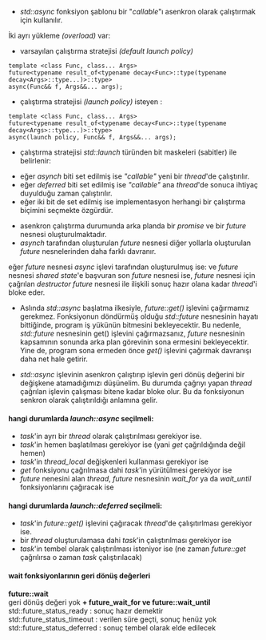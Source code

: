 + _std::async_ fonksiyon şablonu bir "_callable_"ı asenkron olarak çalıştırmak için kullanılır.

İki ayrı yükleme _(overload)_ var:

+ varsayılan çalıştırma stratejisi _(default launch policy)_

```
template <class Func, class... Args>
future<typename result_of<typename decay<Func>::type(typename decay<Args>::type...)>::type>
async(Func&& f, Args&&... args);
```

+ çalıştırma stratejisi _(launch policy)_ isteyen :

```
template <class Func, class... Args>
future<typename result_of<typename decay<Func>::type(typename decay<Args>::type...)>::type>
async(launch policy, Func&& f, Args&&... args);
```

+ çalıştırma stratejisi _std::launch_ türünden bit maskeleri (sabitler) ile belirlenir:
- eğer _asynch_ biti set edilmiş ise _"callable"_ yeni bir _thread_'de çalıştırılır.
- eğer _deferred_ biti set edilmiş ise _"callable"_ ana _thread_'de sonuca ihtiyaç duyulduğu zaman çalıştırılır.
- eğer iki bit de set edilmiş ise implementasyon herhangi bir çalıştırma biçimini seçmekte özgürdür.

+ asenkron çalıştırma durumunda arka planda bir _promise_ ve bir _future_ nesnesi oluşturulmaktadır.
+ _asynch_ tarafından oluşturulan _future_ nesnesi diğer yollarla oluşturulan _future_ nesnelerinden daha farklı davranır.

eğer _future_ nesnesi _async_ işlevi tarafından oluşturulmuş ise: ve _future_ nesnesi _shared state_'e başvuran son _future_ nesnesi ise, _future_ nesnesi için çağrılan _destructor_ _future_ nesnesi ile ilişkili sonuç hazır olana kadar _thread_'i bloke eder.

+ Aslında _std::async_ başlatma ilkesiyle, _future::get()_ işlevini çağırmamız gerekmez. Fonksiyonun döndürmüş olduğu _std::future_ nesnesinin hayatı bittiğinde, program iş yükünün bitmesini bekleyecektir. Bu nedenle, _std::future_ nesnesinin get() işlevini çağırmazsanız, _future_ nesnesinin kapsamının sonunda arka plan görevinin sona ermesini bekleyecektir. Yine de, program sona ermeden önce _get()_ işlevini çağırmak davranışı daha net hale getirir.

+ _std::async_ işlevinin asenkron çalıştırıp işlevin geri dönüş değerini bir değişkene atamadığımızı düşünelim. Bu durumda çağrıyı yapan _thread_ çağrılan işlevin çalışması bitene kadar bloke olur. Bu da fonksiyonun senkron olarak çalıştırıldığı anlamına gelir.

#### hangi durumlarda _launch::async_ seçilmeli:
+ _task_'in ayrı bir _thread_ olarak çalıştırılması gerekiyor ise.
+ _task_'in hemen başlatılması gerekiyor ise (yani _get_ çağrıldığında değil hemen)
+ _task_'in _thread_local_ değişkenleri kullanması gerekiyor ise
+ _get_ fonksiyonu çağrılmasa dahi _task_'in yürütülmesi gerekiyor ise
+ _future_ nenesini alan _thread_,  _future_ nesnesinin _wait_for_ ya da _wait_until_ fonksiyonlarını çağıracak ise

#### hangi durumlarda _launch::deferred_ seçilmeli:
+ _task_'in _future::get()_ işlevini çağıracak _thread_'de çalışıtırlması gerekiyor ise.
+ bir _thread_ oluşturulamasa dahi _task_'in çalıştırılması gerekiyor ise
+ _task_'in tembel olarak çalıştırılması isteniyor ise (ne zaman _future::get_ çağrılırsa o zaman _task_ çalıştırılacak)

#### wait fonksiyonlarının geri dönüş değerleri
**future::wait<br>**
geri dönüş değeri yok
**+ future_wait_for ve future::wait_until <br>**
std::future_status_ready : sonuç hazır demektir <br>
std::future_status_timeout : verilen süre geçti, sonuç henüz yok<br>
std::future_status_deferred : sonuç tembel olarak elde edilecek<br>

